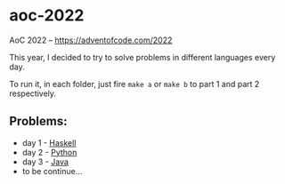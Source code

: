 # aoc-2022

AoC 2022 – https://adventofcode.com/2022

This year, I decided to try to solve problems in different languages every day.

To run it, in each folder, just fire `make a` or `make b` to part 1 and part 2 respectively. 

## Problems:

* day 1 - [Haskell](day_1/)
* day 2 - [Python](day_2/)
* day 3 - [Java](day_3/)
* to be continue...
